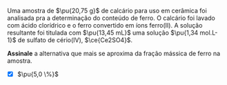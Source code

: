 Uma amostra de $\pu{20,75 g}$ de calcário para uso em cerâmica foi analisada pra a determinação do conteúdo de ferro. O calcário foi lavado com ácido clorídrico e o ferro convertido em íons ferro(II). A solução resultante foi titulada com $\pu{13,45 mL}$ uma solução $\pu{1,34 mol.L-1}$ de sulfato de cério(IV), $\ce{Ce2SO4}$.

**Assinale** a alternativa que mais se aproxima da fração mássica de ferro na amostra.

- [x] $\pu{5,0 \%}$
